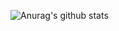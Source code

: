 ![Anurag's github stats](https://github-readme-stats.vercel.app/api?username=JinVibe&show_icons=true&theme=tokyonight)
